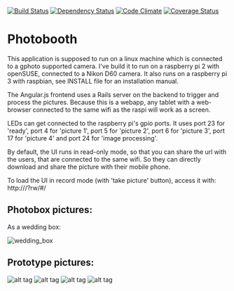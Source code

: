 [![Build Status](https://travis-ci.org/digitaltom/photobooth.png?branch=master)](https://travis-ci.org/digitaltom/photobooth)
[![Dependency Status](https://gemnasium.com/digitaltom/photobooth.svg)](https://gemnasium.com/digitaltom/photobooth)
[![Code Climate](https://codeclimate.com/github/digitaltom/photobooth.png)](https://codeclimate.com/github/digitaltom/photobooth)
[![Coverage Status](https://coveralls.io/repos/digitaltom/photobooth/badge.svg?branch=master&service=github)](https://coveralls.io/github/digitaltom/photobooth?branch=master)

# Photobooth

This application is supposed to run on a linux machine which is connected to a gphoto supported camera.
I've build it to run on a raspberry pi 2 with openSUSE, connected to a Nikon D60 camera.
It also runs on a raspberry pi 3 with raspbian, see INSTALL file for an installation manual. 

The Angular.js frontend uses a Rails server on the backend to trigger and process the pictures.
Because this is a webapp, any tablet with a web-browser connected to the same wifi as the raspi
will work as a screen.

LEDs can get connected to the raspberry pi's gpio ports.
It uses port 23 for 'ready', port 4 for 'picture 1', port 5 for 'picture 2',
port 6 for 'picture 3', port 17 for 'picture 4' and port 24 for 'image processing'.

By default, the UI runs in read-only mode, so that you can share the url with the users, 
that are connected to the same wifi. So they can directly download and share the picture 
with their mobile phone. 

To load the UI in record mode (with 'take picture' button), access it with: http://<ip>/?rw/#/

## Photobox pictures: 

As a wedding box: 

![wedding_box](https://user-images.githubusercontent.com/582520/32445572-765e1e0a-c306-11e7-92b4-99331baf6092.png)

## Prototype pictures:

![alt tag](https://raw.github.com/digitaltom/photobooth/master/public/images/readme/box_front.jpg)
![alt tag](https://raw.github.com/digitaltom/photobooth/master/public/images/readme/internals.jpg)
![alt tag](https://raw.github.com/digitaltom/photobooth/master/public/images/readme/picture_list.jpg)
![alt tag](https://raw.github.com/digitaltom/photobooth/master/public/images/readme/picture_list2.jpg)

